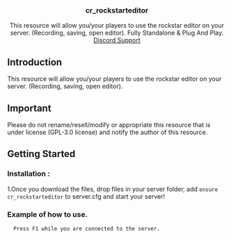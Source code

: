 <div align="center">
  <a href="https://github.com/CriticalR/cr_rockstarteditor"> </a>
  <h3 align="center">cr_rockstarteditor</h3>

  <p align="center">
    This resource will allow you/your players to use the rockstar editor on your server. (Recording, saving, open editor). Fully Standalone & Plug And Play.
    <br />
    <a href="https://discord.gg/2QgKq68gDP">Discord Support</a>
  </p>
</div>

## Introduction

This resource will allow you/your players to use the rockstar editor on your server. (Recording, saving, open editor).

## Important

Please do not rename/resell/modify or appropriate this resource that is under license (GPL-3.0 license) and notify the author of this resource.

## Getting Started

### Installation : 

1.Once you download the files, drop files in your server folder, add `ensure cr_rockstarteditor` to server.cfg and start your server!

### Example of how to use.
  ```sh
    Press F1 while you are connected to the server.
  ```
